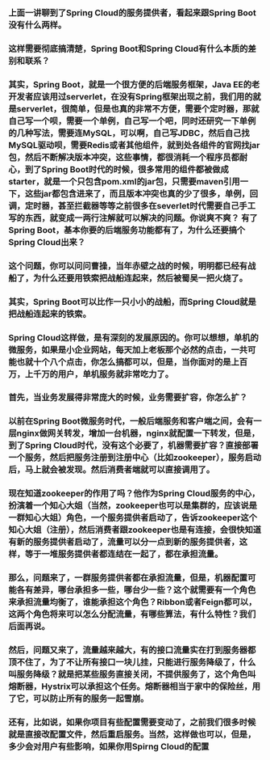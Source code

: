### 上面一讲聊到了Spring Cloud的服务提供者，看起来跟Spring Boot没有什么两样。
### 这样需要彻底搞清楚，Spring Boot和Spring Cloud有什么本质的差别和联系？
### 其实，Spring Boot，就是一个很方便的后端服务框架，Java EE的老开发者应该用过serverlet，在没有Spring框架出现之前，我们用的就是serverlet，很简单，但是也真的非常不方便，需要个定时器，那就自己写一个呗，需要一个单例，自己写一个吧，同时还研究一下单例的几种写法，需要连MySQL，可以啊，自己写JDBC，然后自己找MySQL驱动呗，需要Redis或者其他组件，就到处各组件的官网找jar包，然后不断解决版本冲突，这些事情，都很消耗一个程序员都耐心，到了Spring Boot时代的时候，很多常用的组件都被做成starter，就是一个只包含pom.xml的jar包，只需要maven引用一下，这些jar都包含进来了，而且版本冲突也真的少了很多，单例，回调，定时器，甚至拦截器等等之前很多在severlet时代需要自己手工写的东西，就变成一两行注解就可以解决的问题。你说爽不爽？ 有了Spring Boot，基本你要的后端服务功能都有了，为什么还要搞个Spring Cloud出来？

### 这个问题，你可以问问曹操，当年赤壁之战的时候，明明都已经有战船了，为什么还要用铁索把战船连起来，然后被蜀吴一把火烧了。

### 其实，Spring Boot可以比作一只小小的战船，而Spring Cloud就是把战船连起来的铁索。

### Spring Cloud这样做，是有深刻的发展原因的。你可以想想，单机的微服务，如果是小企业网站，每天加上老板那个必然的点击，一共可能也就十个八个点击，你怎么搞都可以，但是，当你面对的是上百万，上千万的用户，单机服务就非常吃力了。

### 首先，当业务发展得非常庞大的时候，业务需要扩容，你怎么扩？

### 以前在Spring Boot微服务时代，一般后端服务和客户端之间，会有一层nginx做网关转发，增加一台机器，nginx就配置一下转发，但是，到了Spring Cloud时代，没有这个必要了，机器需要扩容？直接部署一个服务，然后把服务注册到注册中心（比如zookeeper），服务启动后，马上就会被发现。然后消费者端就可以直接调用了。

### 现在知道zookeeper的作用了吗？他作为Spring Cloud服务的中心，扮演着一个知心大姐（当然，zookeeper也可以是集群的，应该说是一群知心大姐）角色，一个服务提供者启动了，告诉zookeeper这个知心大姐（注册），然后消费者跟zookeeper也是有连接，会很快知道有新的服务提供者启动了，流量可以分一点到新的服务提供者，这样，等于一堆服务提供者都连结在一起了，都在承担流量。

### 那么，问题来了，一群服务提供者都在承担流量，但是，机器配置可能各有差异，哪台承担多一些，哪台少一些？这个就需要有一个角色来承担流量均衡了，谁能承担这个角色？Ribbon或者Feign都可以，这两个角色将来可以怎么分配流量，有哪些算法，有什么特性？我们后面再说。

### 然后，问题又来了，流量越来越大，有的接口流量实在打到服务器都顶不住了，为了不让所有接口一块儿挂，只能进行服务降级了，什么叫服务降级？就是把某些服务直接关闭，不提供服务了，这个角色叫熔断器，Hystrix可以承担这个任务。熔断器相当于家中的保险丝，用了它，可以防止所有的服务一起雪崩。

### 还有，比如说，如果你项目有些配置需要变动了，之前我们很多时候就是直接改配置文件，然后重启服务。当然，这样做也可以，但是，多少会对用户有些影响，如果你用Spirng Cloud的配置

